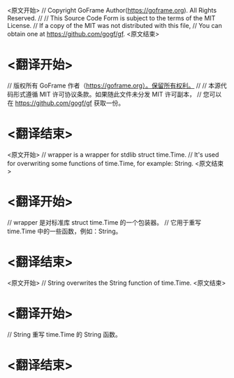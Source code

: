 
<原文开始>
// Copyright GoFrame Author(https://goframe.org). All Rights Reserved.
//
// This Source Code Form is subject to the terms of the MIT License.
// If a copy of the MIT was not distributed with this file,
// You can obtain one at https://github.com/gogf/gf.
<原文结束>

# <翻译开始>
// 版权所有 GoFrame 作者（https://goframe.org）。保留所有权利。
//
// 本源代码形式遵循 MIT 许可协议条款。如果随此文件未分发 MIT 许可副本，
// 您可以在 https://github.com/gogf/gf 获取一份。
# <翻译结束>


<原文开始>
// wrapper is a wrapper for stdlib struct time.Time.
// It's used for overwriting some functions of time.Time, for example: String.
<原文结束>

# <翻译开始>
// wrapper 是对标准库 struct time.Time 的一个包装器。
// 它用于重写 time.Time 中的一些函数，例如：String。
# <翻译结束>


<原文开始>
// String overwrites the String function of time.Time.
<原文结束>

# <翻译开始>
// String 重写 time.Time 的 String 函数。
# <翻译结束>

